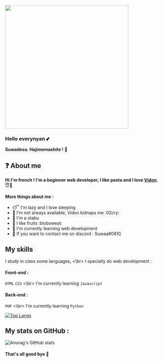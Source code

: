 
<img src="https://i.pinimg.com/originals/99/a6/2b/99a62ba62e84b8fc1ba73faea8dd9b48.gif" width="400" />

### Hello everynyan 💕

**Suwadesu. Hajimemashite !** 🍜

## ❓ About me

**Hi**
**I'm french ! I'm a beginner web developer, I like pasta and I love <a href="https://github.com/Matteo0810">Vidon</a>.** 😇💖

#### More things about me :

- 😴 I'm lazy and I love sleeping
- 💌 I'm not always available, Vidon kidnaps me :02cry:
- 👹 I'm a otaku
- 🍑 I like fruits :blobsweat:
- 📂 I'm currently learning web development
- 💭 If you want to contact me on discord : Suwaa#0810

## My skills

I study in class some languages, <\br>
I specially do web development :

#### Front-end :
`HTML` `CSS` <\br>
I'm currently learning `Javascript`

#### Back-end :
`PHP` <\br>
I'm currently learning `Python`

[![Top Langs](https://github-readme-stats.vercel.app/api/top-langs/?username=Lola0810&layout=compact)](https://github.com/anuraghazra/github-readme-stats)

## My stats on GitHub :

![Anurag's GitHub stats](https://github-readme-stats.vercel.app/api?username=Lola0810&show_icons=true&theme=synthwave)


#### That's all good bye 👋
